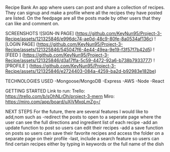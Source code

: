 Recipe Bank
An app where users can post and share a collection of recipes. They can signup and make a profile where all the recipes they have posted are listed. On the feedpage are all the posts made by other users that they can like and comment on.

SCREENSHOTS
![SIGN-IN PAGE] (https://github.com/KeyNun95/Project-3-Recipe/assets/121325846/e996dc74-ae0d-48c9-80fe-8a0534af136c)
![LOGIN PAGE] (https://github.com/KeyNun95/Project-3-Recipe/assets/121325846/545047f6-4e44-49ea-9e19-f3f57f7b42d5)
![FEED ] (https://github.com/KeyNun95/Project-3-Recipe/assets/121325846/d3a17ffa-5c59-4472-92a6-b738b7933777)
![PROFILE ] (https://github.com/KeyNun95/Project-3-Recipe/assets/121325846/e2724403-084a-4259-ba2d-b92983e182be)

TECHNOLOGIES USED
-Mongoose/MongoDB
-Express
-AWS
-Node
-React

GETTING STARTED
Link to run:
Trello: https://trello.com/b/sOhNLrDh/project-3-mern
Miro: https://miro.com/app/board/uXjVMxqLmZg=/

NEXT STEPS
For the future, there are several features I would like to add,nom such as
-redirect the posts to open to a seperate page where the user can see the full directions and ingredient list of each recipe
-add an update function to post so users can edit their recipes
-add a save function on posts so users can save their favorite recipes and access the folder on a separate page on their profile
-last, include a search feature so users can find certain recipes either by typing in keywords or the full name of the dish
